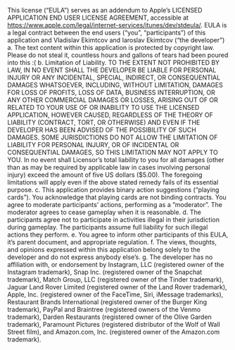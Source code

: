 This license (“EULA”) serves as an addendum to Apple’s LICENSED APPLICATION END USER LICENSE AGREEMENT, accessible at https://www.apple.com/legal/internet-services/itunes/dev/stdeula/. EULA is a legal contract between the end users (“you”, “participants”) of this application and Vladislav Ekimtcov and Iaroslav Ekimtcov (“the developer”)
a.	The text content within this application is protected by copyright law. Please do not steal it, countless hours and gallons of tears had been poured into this :(
b.	Limitation of Liability. TO THE EXTENT NOT PROHIBITED BY LAW, IN NO EVENT SHALL THE DEVELOPER BE LIABLE FOR PERSONAL INJURY OR ANY INCIDENTAL, SPECIAL, INDIRECT, OR CONSEQUENTIAL DAMAGES WHATSOEVER, INCLUDING, WITHOUT LIMITATION, DAMAGES FOR LOSS OF PROFITS, LOSS OF DATA, BUSINESS INTERRUPTION, OR ANY OTHER COMMERCIAL DAMAGES OR LOSSES, ARISING OUT OF OR RELATED TO YOUR USE OF OR INABILITY TO USE THE LICENSED APPLICATION, HOWEVER CAUSED, REGARDLESS OF THE THEORY OF LIABILITY (CONTRACT, TORT, OR OTHERWISE) AND EVEN IF THE DEVELOPER HAS BEEN ADVISED OF THE POSSIBILITY OF SUCH DAMAGES. SOME JURISDICTIONS DO NOT ALLOW THE LIMITATION OF LIABILITY FOR PERSONAL INJURY, OR OF INCIDENTAL OR CONSEQUENTIAL DAMAGES, SO THIS LIMITATION MAY NOT APPLY TO YOU. In no event shall Licensor’s total liability to you for all damages (other than as may be required by applicable law in cases involving personal injury) exceed the amount of five US dollars ($5.00). The foregoing limitations will apply even if the above stated remedy fails of its essential purpose.
c.	This application provides binary action suggestions (“playing cards”). You acknowledge that playing cards are not binding contracts. You agree to moderate participants’ actions, performing as a ”moderator”. The moderator agrees to cease gameplay when it is reasonable. 
d.	The participants agree not to participate in activities illegal in their jurisdiction during gameplay. The participants assume full liability for such illegal actions they perform. 
e.	You agree to inform other participants of this EULA, it’s parent document, and appropriate regulation. 
f.	The views, thoughts, and opinions expressed within this application belong solely to the developer and do not express anybody else’s. 
g.	The developer has no affiliation with, or endorsement by Instagram, LLC (registered owner of the Instagram trademark), Snap Inc. (registered owner of the Snapchat trademark), Match Group, LLC (registered owner of the Tinder trademark), Jaguar Land Rover Limited (registered owner of the Land Rover trademark), Apple, Inc. (registered owner of the FaceTime, Siri, iMessage trademarks), Restaurant Brands International (registered owner of the Burger King trademark), PayPal and Braintree (registered owners of the Venmo trademark), Darden Restaurants (registered owner of the Olive Garden trademark), Paramount Pictures (registered distributor of the Wolf of Wall Street film), and Amazon.com, Inc. (registered owner of the Amazon.com trademark).  
